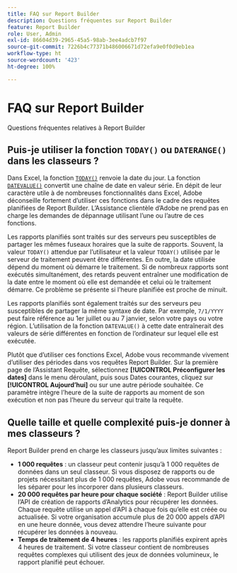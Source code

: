 ```yaml
---
title: FAQ sur Report Builder
description: Questions fréquentes sur Report Builder
feature: Report Builder
role: User, Admin
exl-id: 86604d39-2965-45a5-98ab-3ee4adcb7f97
source-git-commit: 7226b4c77371b486006671d72efa9e0f0d9eb1ea
workflow-type: ht
source-wordcount: '423'
ht-degree: 100%

---
```


# FAQ sur Report Builder

Questions fréquentes relatives à Report Builder

## Puis-je utiliser la fonction `TODAY()` ou `DATERANGE()` dans les classeurs ?

Dans Excel, la fonction [`TODAY()`](https://support.microsoft.com/fr-fr/office/today-function-5eb3078d-a82c-4736-8930-2f51a028fdd9) renvoie la date du jour. La fonction [`DATEVALUE()`](https://support.microsoft.com/fr-fr/office/datevalue-function-df8b07d4-7761-4a93-bc33-b7471bbff252) convertit une chaîne de date en valeur série. En dépit de leur caractère utile à de nombreuses fonctionnalités dans Excel, Adobe déconseille fortement d’utiliser ces fonctions dans le cadre des requêtes planifiées de Report Builder. L’Assistance clientèle d’Adobe ne prend pas en charge les demandes de dépannage utilisant l’une ou l’autre de ces fonctions.

Les rapports planifiés sont traités sur des serveurs peu susceptibles de partager les mêmes fuseaux horaires que la suite de rapports. Souvent, la valeur `TODAY()` attendue par l’utilisateur et la valeur `TODAY()` utilisée par le serveur de traitement peuvent être différentes. En outre, la date utilisée dépend du moment où démarre le traitement. Si de nombreux rapports sont exécutés simultanément, des retards peuvent entraîner une modification de la date entre le moment où elle est demandée et celui où le traitement démarre. Ce problème se présente si l’heure planifiée est proche de minuit.

Les rapports planifiés sont également traités sur des serveurs peu susceptibles de partager la même syntaxe de date. Par exemple, `7/1/YYYY` peut faire référence au 1er juillet ou au 7 janvier, selon votre pays ou votre région. L’utilisation de la fonction `DATEVALUE()` à cette date entraînerait des valeurs de série différentes en fonction de l’ordinateur sur lequel elle est exécutée.

Plutôt que d’utiliser ces fonctions Excel, Adobe vous recommande vivement d’utiliser des périodes dans vos requêtes Report Builder. Sur la première page de l’Assistant Requête, sélectionnez **[!UICONTROL Préconfigurer les dates]** dans le menu déroulant, puis sous Dates courantes, cliquez sur **[!UICONTROL Aujourd’hui]** ou sur une autre période souhaitée. Ce paramètre intègre l’heure de la suite de rapports au moment de son exécution et non pas l’heure du serveur qui traite la requête.

## Quelle taille et quelle complexité puis-je donner à mes classeurs ?

Report Builder prend en charge les classeurs jusqu’aux limites suivantes :

* **1 000 requêtes** : un classeur peut contenir jusqu’à 1 000 requêtes de données dans un seul classeur. Si vous disposez de rapports ou de projets nécessitant plus de 1 000 requêtes, Adobe vous recommande de les séparer pour les incorporer dans plusieurs classeurs.
* **20 000 requêtes par heure pour chaque société** : Report Builder utilise l’API de création de rapports d’Analytics pour récupérer les données. Chaque requête utilise un appel d’API à chaque fois qu’elle est créée ou actualisée. Si votre organisation accumule plus de 20 000 appels d’API en une heure donnée, vous devez attendre l’heure suivante pour récupérer les données à nouveau.
* **Temps de traitement de 4 heures** : les rapports planifiés expirent après 4 heures de traitement. Si votre classeur contient de nombreuses requêtes complexes qui utilisent des jeux de données volumineux, le rapport planifié peut échouer.
